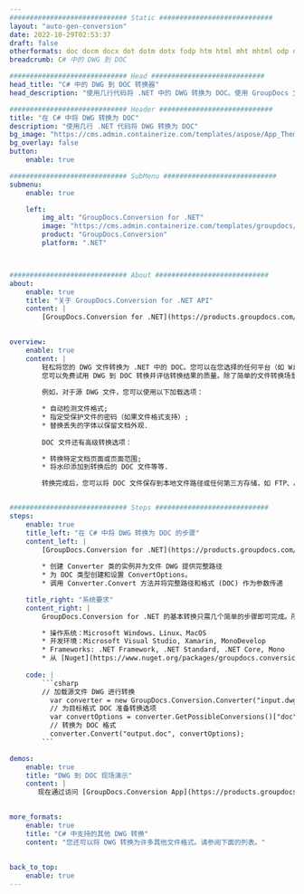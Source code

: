 ```yaml
---
############################# Static ############################
layout: "auto-gen-conversion"
date: 2022-10-29T02:53:37
draft: false
otherformats: doc docm docx dot dotm dotx fodp htm html mht mhtml odp odt otp pot potm potx pps ppsm ppsx ppt pptm pptx rtf
breadcrumb: C# 中的 DWG 到 DOC

############################# Head ############################
head_title: "C# 中的 DWG 到 DOC 转换器"
head_description: "使用几行代码将 .NET 中的 DWG 转换为 DOC。使用 GroupDocs 文档转换 API 转换 160 多种文件格式。"

############################# Header ############################
title: "在 C# 中将 DWG 转换为 DOC"
description: "使用几行 .NET 代码将 DWG 转换为 DOC"
bg_image: "https://cms.admin.containerize.com/templates/aspose/App_Themes/V3/images/bg/header1.png"
bg_overlay: false
button:
    enable: true

############################# SubMenu ############################
submenu:
    enable: true

    left:
        img_alt: "GroupDocs.Conversion for .NET"
        image: "https://cms.admin.containerize.com/templates/groupdocs/images/product-logos/90x90-noborder/groupdocs-conversion-net.png"
        product: "GroupDocs.Conversion"
        platform: ".NET"



############################# About ############################
about:
    enable: true
    title: "关于 GroupDocs.Conversion for .NET API"
    content: |
        [GroupDocs.Conversion for .NET](https://products.groupdocs.com/conversion/net/)可用于转换Microsoft Word、Excel、PowerPoint、PDF、Visio等格式。 GroupDocs.Conversion 是一个独立的 API，适用于需要高性能的后端和内部系统。它不依赖于任何软件，例如 Microsoft 或 Open Office。
    

overview:
    enable: true
    content: |
        轻松将您的 DWG 文件转换为 .NET 中的 DOC。您可以在您选择的任何平台（如 Windows、Linux、macOS）中仅使用几行 C# 代码行。
        您可以免费试用 DWG 到 DOC 转换并评估转换结果的质量。除了简单的文件转换场景，您还可以尝试更高级的选项来加载源 DWG 文件和保存输出 DOC 结果。 
        
        例如，对于源 DWG 文件，您可以使用以下加载选项：

        * 自动检测文件格式;
        * 指定受保护文件的密码（如果文件格式支持）;
        * 替换丢失的字体以保留文档外观.
        
        DOC 文件还有高级转换选项：

        * 转换特定文档页面或页面范围;
        * 将水印添加到转换后的 DOC 文件等等.

        转换完成后，您可以将 DOC 文件保存到本地文件路径或任何第三方存储，如 FTP、Amazon S3、Google Drive、Dropbox 等。请注意 - 将 DWG 转换为 DOC 无需安装任何额外的软件 - 如 MS Office、Open Office、Adobe Acrobat Reader 等。


############################# Steps ############################
steps:
    enable: true
    title_left: "在 C# 中将 DWG 转换为 DOC 的步骤"
    content_left: |
        [GroupDocs.Conversion for .NET](https://products.groupdocs.com/conversion/net/) 使开发人员只需几行代码即可轻松地将 DWG 文件转换为 DOC。
        
        * 创建 Converter 类的实例并为文件 DWG 提供完整路径
        * 为 DOC 类型创建和设置 ConvertOptions。
        * 调用 Converter.Convert 方法并将完整路径和格式 (DOC) 作为参数传递

    title_right: "系统要求"
    content_right: |
        GroupDocs.Conversion for .NET 的基本转换只需几个简单的步骤即可完成。所有主要平台和操作系统都支持我们的 API。在执行以下代码之前，请确保您的系统上安装了以下先决条件。

        * 操作系统：Microsoft Windows、Linux、MacOS
        * 开发环境：Microsoft Visual Studio, Xamarin, MonoDevelop
        * Frameworks: .NET Framework, .NET Standard, .NET Core, Mono
        * 从 [Nuget](https://www.nuget.org/packages/groupdocs.conversion) 获取最新的 GroupDocs.Conversion for .NET
         
    code: |
        ```csharp    
        // 加载源文件 DWG 进行转换
          var converter = new GroupDocs.Conversion.Converter("input.dwg");
          // 为目标格式 DOC 准备转换选项
          var convertOptions = converter.GetPossibleConversions()["doc"].ConvertOptions;
          // 转换为 DOC 格式
          converter.Convert("output.doc", convertOptions);
        ```

demos:
    enable: true
    title: "DWG 到 DOC 现场演示"
    content: |
       现在通过访问 [GroupDocs.Conversion App](https://products.groupdocs.app/conversion/family) 网站将 DWG 转换为 DOC。在线演示具有以下优点
          

more_formats:
    enable: true
    title: "C# 中支持的其他 DWG 转换"
    content: "您还可以将 DWG 转换为许多其他文件格式。请参阅下面的列表。"
       
       
back_to_top:
    enable: true
---
```

